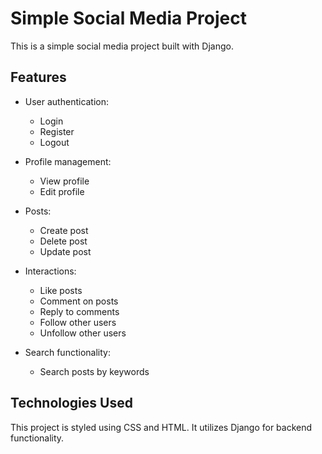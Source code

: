 # Simple Social Media Project

This is a simple social media project built with Django.

## Features

- User authentication:
  - Login
  - Register
  - Logout

- Profile management:
  - View profile
  - Edit profile

- Posts:
  - Create post
  - Delete post
  - Update post

- Interactions:
  - Like posts
  - Comment on posts
  - Reply to comments
  - Follow other users
  - Unfollow other users

- Search functionality:
  - Search posts by keywords

## Technologies Used

This project is styled using CSS and HTML. It utilizes Django for backend functionality.

